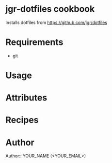 # jgr-dotfiles cookbook

Installs dotfiles from https://github.com/jgr/dotfiles

# Requirements

- git

# Usage

# Attributes

# Recipes

# Author

Author:: YOUR_NAME (<YOUR_EMAIL>)
